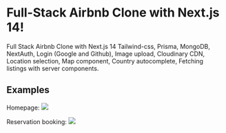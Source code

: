 # Full-Stack Airbnb Clone with Next.js 14!

Full Stack Airbnb Clone with Next.js 14 Tailwind-css, Prisma, MongoDB, NextAuth,  Login (Google and Github), Image upload, Cloudinary CDN, Location selection, Map component, Country autocomplete, Fetching listings with server components.

## Examples
Homepage:
![](image1.png)

Reservation booking:
![](image2.png)

